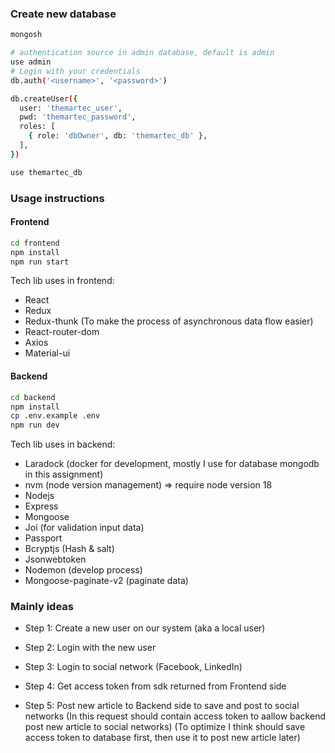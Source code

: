 ### Create new database

```bash
mongosh

# authentication source in admin database, default is admin
use admin
# Login with your credentials
db.auth('<username>', '<password>')

db.createUser({
  user: 'themartec_user',
  pwd: 'themartec_password',
  roles: [
    { role: 'dbOwner', db: 'themartec_db' },
  ],
})

use themartec_db
```

### Usage instructions

#### Frontend

```bash
cd frontend 
npm install
npm run start
```

Tech lib uses in frontend:

- React
- Redux
- Redux-thunk (To make the process of asynchronous data flow easier)
- React-router-dom
- Axios
- Material-ui

#### Backend

```bash
cd backend
npm install
cp .env.example .env
npm run dev
```

Tech lib uses in backend:

- Laradock (docker for development, mostly I use for database mongodb in this assignment)
- nvm (node version management) => require node version 18
- Nodejs
- Express
- Mongoose
- Joi (for validation input data)
- Passport
- Bcryptjs (Hash & salt)
- Jsonwebtoken
- Nodemon (develop process)
- Mongoose-paginate-v2 (paginate data)


### Mainly ideas
- Step 1: Create a new user on our system (aka a local user)
- Step 2: Login with the new user
- Step 3: Login to social network (Facebook, LinkedIn)
- Step 4: Get access token from sdk returned from Frontend side

- Step 5: Post new article to Backend side to save and post to social networks
(In this request should contain access token to aallow backend post new article to social networks)
(To optimize I think should save access token to database first, then use it to post new article later)


